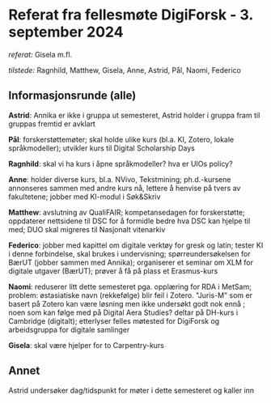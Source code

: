 # Referat fra fellesmøte DigiForsk - 3. september 2024

*referat:* Gisela m.fl.

*tilstede:* Ragnhild, Matthew, Gisela, Anne, Astrid, Pål, Naomi, Federico

## Informasjonsrunde (alle)

**Astrid**: Annika er ikke i gruppa ut semesteret, Astrid holder i gruppa fram til gruppas fremtid er avklart

**Pål**: forskerstøttemøter; skal holde ulike kurs (bl.a. KI, Zotero, lokale språkmodeller); utvikler kurs til Digital Scholarship Days

**Ragnhild**: skal vi ha kurs i åpne språkmodeller? hva er UIOs policy?

**Anne**: holder diverse kurs, bl.a. NVivo, Tekstmining; ph.d.-kursene annonseres sammen med andre kurs nå, lettere å henvise på tvers av fakultetene; jobber med KI-modul i Søk&Skriv

**Matthew**: avslutning av QualiFAIR; kompetansedagen for forskerstøtte; oppdaterer nettsidene til DSC for å formidle bedre hva DSC kan hjelpe til med; DUO skal migreres til Nasjonalt vitenarkiv

**Federico**: jobber med kapittel om digitale verktøy for gresk og latin; tester KI i denne forbindelse, skal brukes i undervisning; spørreundersøkelsen for BærUT (jobber sammen med Annika); organiserer et  seminar om XLM for digitale utgaver (BærUT); prøver å få på plass et Erasmus-kurs

**Naomi**: reduserer litt dette semesteret pga. opplæring for RDA i MetSam; problem: østasiatiske navn (rekkefølge) blir feil i Zotero. "Juris-M" som er basert på Zotero kan være løsning men ikke undersøkt godt nok ennå ; noen som kan følge med på Digital Aera Studies?  deltar på DH-kurs i Cambridge (digitalt); etterlyser felles møtested for DigiForsk og arbeidsgruppa for digitale samlinger

**Gisela**: skal være hjelper for to Carpentry-kurs


## Annet

Astrid undersøker dag/tidspunkt for møter i dette semesteret og kaller inn

